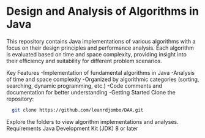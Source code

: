 # Design and Analysis of Algorithms in Java
This repository contains Java implementations of various algorithms with a focus on their design principles and performance analysis. Each algorithm is evaluated based on time and space complexity, providing insight into their efficiency and suitability for different problem scenarios.

Key Features
-Implementation of fundamental algorithms in Java
-Analysis of time and space complexity
-Organized by algorithmic categories (sorting, searching, dynamic programming, etc.)
-Code comments and documentation for better understanding
-Getting Started
Clone the repository:
```bash
  git clone https://github.com/leanrdjombo/DAA.git
```
Explore the folders to view algorithm implementations and analyses.
Requirements
Java Development Kit (JDK) 8 or later

